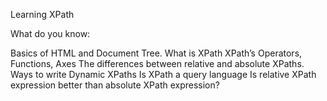 Learning XPath 

What do you know:

Basics of HTML and Document Tree.
What is XPath
XPath’s Operators, Functions, Axes
The differences between relative and absolute XPaths.
Ways to write Dynamic XPaths
Is XPath a query language
Is relative XPath expression better than absolute XPath expression?
